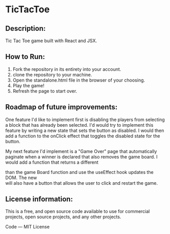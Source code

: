 # TicTacToe

## Description:
Tic Tac Toe game built with React and JSX.
## How to Run:
1. Fork the repository in its entirety into your account.
2. clone the repository to your machine.
3. Open the standalone.html file in the browser of your choosing.
4. Play the game!
5. Refresh the page to start over.
## Roadmap of future improvements:
One feature I'd like to implement first is disabling the players from selecting a block that has already been selected. I'd would try to implement this feature by writing a new state that sets the button as disabled. I would then add a function to the onClick effect that toggles the disabled state for the button.

My next feature I'd implement is a "Game Over" page that automatically paginate when a winner is declared that also removes the game board. I would add a function that returns a different <div> than the game Board function and use the useEffect hook updates the DOM. The new <div> will also have a button that allows the user to click and restart the game.
## License information:
This is a free, and open source code available to use for commercial projects, open source projects, and any other projects.

Code — MIT License
